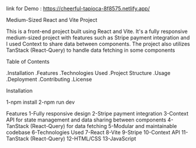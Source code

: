 link for Demo : https://cheerful-tapioca-8f8575.netlify.app/

Medium-Sized React and Vite Project

This is a front-end project built using React and Vite. It's a fully responsive medium-sized project with features such as Stripe payment integration and I used  Context to share data between components. The project also utilizes TanStack (React-Query) to handle data fetching in some components


Table of Contents

.Installation
.Features
.Technologies Used
.Project Structure
.Usage
.Deployment
.Contributing
.License

Installation

1-npm install
2-npm run dev

Features
1-Fully responsive design
2-Stripe payment integration
3-Context API for state management and data sharing between components
4-TanStack (React-Query) for data fetching
5-Modular and maintainable codebase
6-Technologies Used
7-React
8-Vite
9-Stripe
10-Context API
11-TanStack (React-Query)
12-HTML/CSS
13-JavaScript
